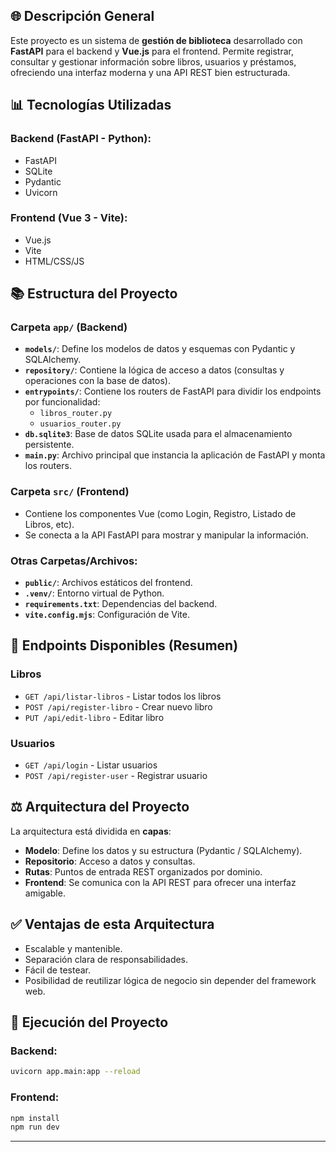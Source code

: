 ## 🌐 Descripción General

Este proyecto es un sistema de **gestión de biblioteca** desarrollado con **FastAPI** para el backend y **Vue.js** para el frontend. Permite registrar, consultar y gestionar información sobre libros, usuarios y préstamos, ofreciendo una interfaz moderna y una API REST bien estructurada.

## 📊 Tecnologías Utilizadas

### Backend (FastAPI - Python):

- FastAPI
- SQLite
- Pydantic
- Uvicorn

### Frontend (Vue 3 - Vite):

- Vue.js
- Vite
- HTML/CSS/JS

## 📚 Estructura del Proyecto

### Carpeta `app/` (Backend)

- **`models/`**: Define los modelos de datos y esquemas con Pydantic y SQLAlchemy.
- **`repository/`**: Contiene la lógica de acceso a datos (consultas y operaciones con la base de datos).
- **`entrypoints/`**: Contiene los routers de FastAPI para dividir los endpoints por funcionalidad:
  - `libros_router.py`
  - `usuarios_router.py`
- **`db.sqlite3`**: Base de datos SQLite usada para el almacenamiento persistente.
- **`main.py`**: Archivo principal que instancia la aplicación de FastAPI y monta los routers.

### Carpeta `src/` (Frontend)

- Contiene los componentes Vue (como Login, Registro, Listado de Libros, etc).
- Se conecta a la API FastAPI para mostrar y manipular la información.

### Otras Carpetas/Archivos:

- **`public/`**: Archivos estáticos del frontend.
- **`.venv/`**: Entorno virtual de Python.
- **`requirements.txt`**: Dependencias del backend.
- **`vite.config.mjs`**: Configuración de Vite.

## 🔗 Endpoints Disponibles (Resumen)

### Libros

- `GET /api/listar-libros` - Listar todos los libros
- `POST /api/register-libro` - Crear nuevo libro
- `PUT /api/edit-libro` - Editar libro

### Usuarios

- `GET /api/login` - Listar usuarios
- `POST /api/register-user` - Registrar usuario

## ⚖️ Arquitectura del Proyecto

La arquitectura está dividida en **capas**:

- **Modelo**: Define los datos y su estructura (Pydantic / SQLAlchemy).
- **Repositorio**: Acceso a datos y consultas.
- **Rutas**: Puntos de entrada REST organizados por dominio.
- **Frontend**: Se comunica con la API REST para ofrecer una interfaz amigable.

## ✅ Ventajas de esta Arquitectura

- Escalable y mantenible.
- Separación clara de responsabilidades.
- Fácil de testear.
- Posibilidad de reutilizar lógica de negocio sin depender del framework web.

## 🔄 Ejecución del Proyecto

### Backend:

```bash
uvicorn app.main:app --reload
```

### Frontend:

```bash
npm install
npm run dev
```

---
